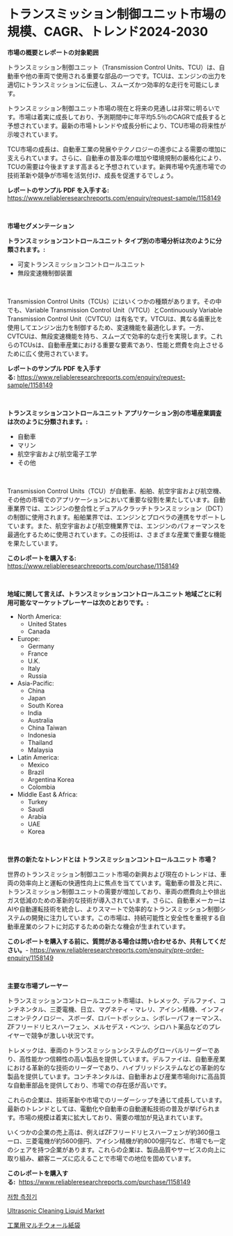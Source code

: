 <p><h1>トランスミッション制御ユニット市場の規模、CAGR、トレンド2024-2030</h1></p><p><strong>市場の概要とレポートの対象範囲</strong></p>
<p><p>トランスミッション制御ユニット（Transmission Control Units、TCU）は、自動車や他の車両で使用される重要な部品の一つです。TCUは、エンジンの出力を適切にトランスミッションに伝達し、スムーズかつ効率的な走行を可能にします。</p><p>トランスミッション制御ユニット市場の現在と将来の見通しは非常に明るいです。市場は着実に成長しており、予測期間中に年平均5.5％のCAGRで成長すると予想されています。最新の市場トレンドや成長分析により、TCU市場の将来性が示唆されています。</p><p>TCU市場の成長は、自動車工業の発展やテクノロジーの進歩による需要の増加に支えられています。さらに、自動車の普及率の増加や環境規制の厳格化により、TCUの需要は今後ますます高まると予想されています。新興市場や先進市場での技術革新や競争が市場を活気付け、成長を促進するでしょう。</p></p>
<p><strong>レポートのサンプル PDF を入手する:</strong> <a href="https://www.reliableresearchreports.com/enquiry/request-sample/1158149">https://www.reliableresearchreports.com/enquiry/request-sample/1158149</a></p>
<p>&nbsp;</p>
<p><strong>市場セグメンテーション</strong></p>
<p><strong>トランスミッションコントロールユニット タイプ別の市場分析は次のように分類されます。:</strong></p>
<p><ul><li>可変トランスミッションコントロールユニット</li><li>無段変速機制御装置</li></ul></p>
<p>&nbsp;</p>
<p><p>Transmission Control Units（TCUs）にはいくつかの種類があります。その中でも、Variable Transmission Control Unit（VTCU）とContinuously Variable Transmission Control Unit（CVTCU）は有名です。VTCUは、異なる歯車比を使用してエンジン出力を制御するため、変速機能を最適化します。一方、CVTCUは、無段変速機能を持ち、スムーズで効率的な走行を実現します。これらのTCUsは、自動車産業における重要な要素であり、性能と燃費を向上させるために広く使用されています。</p></p>
<p><strong>レポートのサンプル PDF を入手する:</strong>&nbsp;<a href="https://www.reliableresearchreports.com/enquiry/request-sample/1158149">https://www.reliableresearchreports.com/enquiry/request-sample/1158149</a></p>
<p>&nbsp;</p>
<p><strong> トランスミッションコントロールユニット アプリケーション別の市場産業調査は次のように分類されます。:</strong></p>
<p><ul><li>自動車</li><li>マリン</li><li>航空宇宙および航空電子工学</li><li>その他</li></ul></p>
<p>&nbsp;</p>
<p><p>Transmission Control Units（TCU）が自動車、船舶、航空宇宙および航空機、その他の市場でのアプリケーションにおいて重要な役割を果たしています。自動車業界では、エンジンの整合性とデュアルクラッチトランスミッション（DCT）の制御に使用されます。船舶業界では、エンジンとプロペラの連携をサポートしています。また、航空宇宙および航空機業界では、エンジンのパフォーマンスを最適化するために使用されています。この技術は、さまざまな産業で重要な機能を果たしています。</p></p>
<p><strong>このレポートを購入する:</strong>&nbsp; <a href="https://www.reliableresearchreports.com/purchase/1158149">https://www.reliableresearchreports.com/purchase/1158149</a></p>
<p>&nbsp;</p>
<p><strong>地域に関して言えば、トランスミッションコントロールユニット 地域ごとに利用可能なマーケットプレーヤーは次のとおりです。:</strong></p>
<p><ul>
    <li>
        North America:
        <ul>
            <li>United States</li>
            <li>Canada</li>
        </ul>
    </li>
    <li>
        Europe:
        <ul>
            <li>Germany</li>
            <li>France</li>
            <li>U.K.</li>
            <li>Italy</li>
            <li>Russia</li>
        </ul>
    </li>
    <li>
        Asia-Pacific:
        <ul>
            <li>China</li>
            <li>Japan</li>
            <li>South Korea</li>
            <li>India</li>
            <li>Australia</li>
            <li>China Taiwan</li>
            <li>Indonesia</li>
            <li>Thailand</li>
            <li>Malaysia</li>
        </ul>
    </li>
    <li>
        Latin America:
        <ul>
            <li>Mexico</li>
            <li>Brazil</li>
            <li>Argentina Korea</li>
            <li>Colombia</li>
        </ul>
    </li>
    <li>
        Middle East & Africa:
        <ul>
            <li>Turkey</li>
            <li>Saudi</li>
            <li>Arabia</li>
            <li>UAE</li>
            <li>Korea</li>
        </ul>
    </li>
    </ul></p>
<p>&nbsp;</p>
<p><strong>世界の新たなトレンドとは トランスミッションコントロールユニット 市場？</strong></p>
<p><p>世界のトランスミッション制御ユニット市場の新興および現在のトレンドは、車両の効率向上と運転の快適性向上に焦点を当てています。電動車の普及と共に、トランスミッション制御ユニットの需要が増加しており、車両の燃費向上や排出ガス低減のための革新的な技術が導入されています。さらに、自動車メーカーはAIや自動運転技術を統合し、よりスマートで効率的なトランスミッション制御システムの開発に注力しています。この市場は、持続可能性と安全性を重視する自動車産業のシフトに対応するための新たな機会が生まれています。</p></p>
<p><strong>このレポートを購入する前に、質問がある場合は問い合わせるか、共有してください。</strong>- <a href="https://www.reliableresearchreports.com/enquiry/pre-order-enquiry/1158149">https://www.reliableresearchreports.com/enquiry/pre-order-enquiry/1158149</a></p>
<p>&nbsp;</p>
<p><strong>主要な市場プレーヤー</strong></p>
<p><p>トランスミッションコントロールユニット市場は、トレメック、デルファイ、コンチネンタル、三菱電機、日立、マグネティ・マレリ、アイシン精機、インフィニオンテクノロジー、スボーダ、ロバートボッシュ、シボレーパフォーマンス、ZFフリードリヒスハーフェン、メルセデス・ベンツ、シロハト薬品などのプレイヤーで競争が激しい状況です。</p><p>トレメックは、車両のトランスミッションシステムのグローバルリーダーであり、高性能かつ信頼性の高い製品を提供しています。デルファイは、自動車産業における革新的な技術のリーダーであり、ハイブリッドシステムなどの革新的な製品を提供しています。コンチネンタルは、自動車および産業市場向けに高品質な自動車部品を提供しており、市場での存在感が高いです。</p><p>これらの企業は、技術革新や市場でのリーダーシップを通じて成長しています。最新のトレンドとしては、電動化や自動車の自動運転技術の普及が挙げられます。市場の規模は着実に拡大しており、需要の増加が見込まれています。</p><p>いくつかの企業の売上高は、例えばZFフリードリヒスハーフェンが約360億ユーロ、三菱電機が約5600億円、アイシン精機が約8000億円など、市場でも一定のシェアを持つ企業があります。これらの企業は、製品品質やサービスの向上に取り組み、顧客ニーズに応えることで市場での地位を固めています。</p></p>
<p><strong>このレポートを購入する:</strong>&nbsp;&nbsp;<a href="https://www.reliableresearchreports.com/purchase/1158149">https://www.reliableresearchreports.com/purchase/1158149</a></p>
<p><p><a href="https://medium.com/@adonispellea2022/%EC%A0%80%ED%95%AD-%EB%AF%B8%ED%84%B0-%EC%8B%9C%EC%9E%A5-%EB%B6%84%EC%84%9D-%EA%B8%80%EB%A1%9C%EB%B2%8C-%EC%97%85%EA%B3%84-%EC%A0%84%EB%A7%9D-%EB%B0%8F-%EC%98%88%EC%B8%A1-2024%EB%85%84%EB%B6%80%ED%84%B0-2031%EB%85%84%EA%B9%8C%EC%A7%80-f091ee3331ba">저항 측정기</a></p><p><a href="https://github.com/Sarissaschmalingtr6fz2739/Market-Research-Report-List-1/blob/main/ultrasonic-cleaning-liquid-market.md">Ultrasonic Cleaning Liquid Market</a></p><p><a href="https://medium.com/@desekay3566/%E7%94%A3%E6%A5%AD%E7%94%A8%E3%83%9E%E3%83%AB%E3%83%81%E3%82%A6%E3%82%A9%E3%83%BC%E3%83%AB%E3%83%9A%E3%83%BC%E3%83%91%E3%83%BC%E3%83%90%E3%83%83%E3%82%B0%E5%B8%82%E5%A0%B4%E8%A6%8F%E6%A8%A1-cagr-%E3%83%88%E3%83%AC%E3%83%B3%E3%83%89-2024-2030%E5%B9%B4-5d798e2edbfc">工業用マルチウォール紙袋</a></p></p>